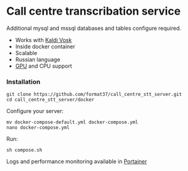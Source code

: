 # Call centre transcribation service
Additional mysql and mssql databases and tables configure required.  
- Works with [Kaldi Vosk](https://hub.docker.com/r/alphacep/kaldi-vosk-server)   
- Inside docker container   
- Scalable   
- Russian language   
- [GPU](https://github.com/sskorol/vosk-api-gpu) and CPU support   
### Installation
```
git clone https://github.com/format37/call_centre_stt_server.git
cd call_centre_stt_server/docker
```
Configure your server:
```
mv docker-compose-default.yml docker-compose.yml
nano docker-compose.yml
```
Run:
```
sh compose.sh
```
Logs and performance monitoring available in [Portainer](https://www.portainer.io)
